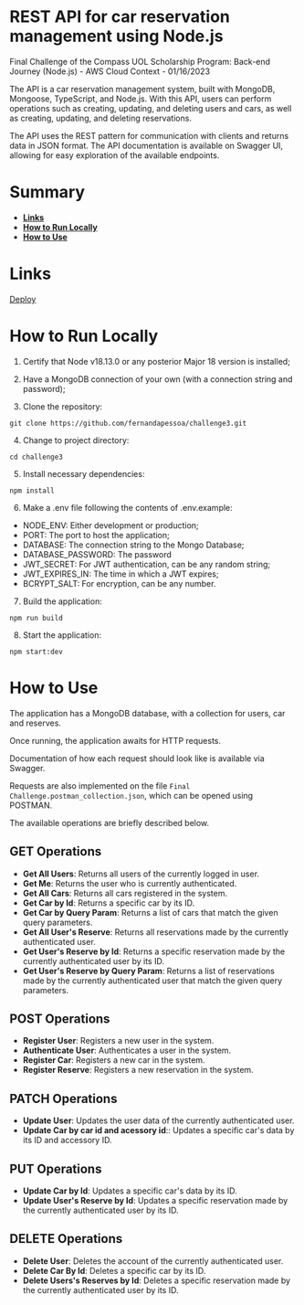 # REST API for car reservation management using Node.js 

Final Challenge of the Compass UOL Scholarship Program: Back-end Journey (Node.js) - AWS Cloud Context - 01/16/2023

The API is a car reservation management system, built with MongoDB, Mongoose, TypeScript, and Node.js. With this API, users can perform operations such as creating, updating, and deleting users and cars, as well as creating, updating, and deleting reservations.

The API uses the REST pattern for communication with clients and returns data in JSON format. The API documentation is available on Swagger UI, allowing for easy exploration of the available endpoints.

# Summary

- [**Links**](#links)
- [**How to Run Locally**](#how-to-run-locally)
- [**How to Use**](#how-to-use)




# Links

[Deploy](https://challenge3-production.up.railway.app)

# How to Run Locally

1. Certify that Node v18.13.0 or any posterior Major 18 version is installed;

2. Have a MongoDB connection of your own (with a connection string and password);

3. Clone the repository:

```
git clone https://github.com/fernandapessoa/challenge3.git
```

4. Change to project directory:

```
cd challenge3
```

5. Install necessary dependencies:

```
npm install
```

6. Make a .env file following the contents of .env.example:

- NODE_ENV: Either development or production;
- PORT: The port to host the application;
- DATABASE: The connection string to the Mongo Database;
- DATABASE_PASSWORD: The password
- JWT_SECRET: For JWT authentication, can be any random string;
- JWT_EXPIRES_IN: The time in which a JWT expires;
- BCRYPT_SALT: For encryption, can be any number.

7. Build the application:

```
npm run build
```

8. Start the application:

```
npm start:dev
```


# How to Use

The application has a MongoDB database, with a collection for users, car and reserves.

Once running, the application awaits for HTTP requests.

Documentation of how each request should look like is available via Swagger.

Requests are also implemented on the file `Final Challenge.postman_collection.json`, which can be opened using POSTMAN.

The available operations are briefly described below.

## GET Operations

- **Get All Users**: Returns all users of the currently logged in user. 
- **Get Me**: Returns the user who is currently authenticated.
- **Get All Cars**: Returns all cars registered in the system.
- **Get Car by Id**: Returns a specific car by its ID.
- **Get Car by Query Param**: Returns a list of cars that match the given query parameters.
- **Get All User's Reserve**: Returns all reservations made by the currently authenticated user.
- **Get User's Reserve by Id**: Returns a specific reservation made by the currently authenticated user by its ID.
- **Get User's Reserve by Query Param**: Returns a list of reservations made by the currently authenticated user that match the given query parameters.

## POST Operations

- **Register User**: Registers a new user in the system.
- **Authenticate User**: Authenticates a user in the system.
- **Register Car**: Registers a new car in the system.
- **Register Reserve**: Registers a new reservation in the system.

## PATCH Operations

- **Update User**: Updates the user data of the currently authenticated user.
- **Update Car by car id and acessory id**:: Updates a specific car's data by its ID and accessory ID.

## PUT Operations

- **Update Car by Id**: Updates a specific car's data by its ID.
- **Update User's Reserve by Id**:  Updates a specific reservation made by the currently authenticated user by its ID.

## DELETE Operations

- **Delete User**: Deletes the account of the currently authenticated user. 
- **Delete Car By Id**: Deletes a specific car by its ID.
- **Delete Users's Reserves by Id**:  Deletes a specific reservation made by the currently authenticated user by its ID.
